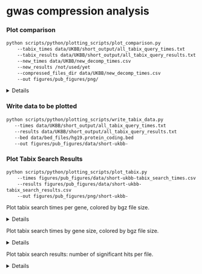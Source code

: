 # gwas compression analysis

### Plot comparison
```
python scripts/python/plotting_scripts/plot_comparison.py
    --tabix_times data/UKBB/short_output/all_tabix_query_times.txt
    --tabix_results data/UKBB/short_output/all_tabix_query_results.txt
    --new_times data/UKBB/new_decomp_times.csv
    --new_results /not/used/yet
    --compressed_files_dir data/UKBB/new_decomp_times.csv
    --out figures/pub_figures/png/
```
<details>
  
![comparison_times](figures/pub_figures/png/tabix_vs_new_search_times.png)<br>
![comparison_sizes](figures/pub_figures/png/file_sizes.png)<br>

</details>



### Write data to be plotted
```
python scripts/python/plotting_scripts/write_tabix_data.py
   --times data/UKBB/short_output/all_tabix_query_times.txt
   --results data/UKBB/short_output/all_tabix_query_results.txt
   --bed data/bed_files/hg19.protein_coding.bed
   --out figures/pub_figures/data/short-ukbb-
```

### Plot Tabix Search Results
```
python scripts/python/plotting_scripts/plot_tabix.py
    --times figures/pub_figures/data/short-ukbb-tabix_search_times.csv
    --results figures/pub_figures/data/short-ukbb-tabix_search_results.csv
    --out figures/pub_figures/png/short-ukbb-
```
Plot tabix search times per gene, colored by bgz file size.

<details>
  
![tabix_times](figures/pub_figures/png/short-ukbb-tabix_search_times_hist.png)<br>

</details>

Plot tabix search times by gene size, colored by bgz file size.

<details>
  
![tabix_times_gene_size](figures/pub_figures/png/short-ukbb-tabix_search_times_by_gene_size_scatter.png)<br>

</details>

Plot tabix search results: number of significant hits per file.

<details>
  
![tabix_times](figures/pub_figures/png/short-ukbb-tabix_results_hist.png)<br>

</details>